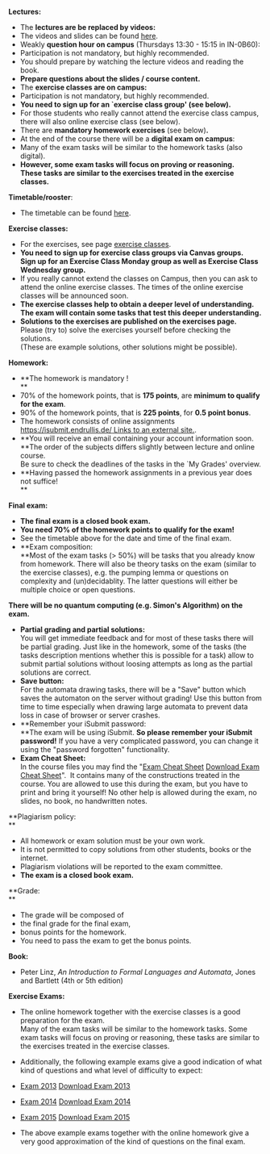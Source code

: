 **Lectures:** 

- The **lectures are be replaced by videos:**
- The videos and slides can be found [here](https://canvas.vu.nl/courses/81124/pages/lectures "Lectures").
- Weakly **question hour on campus** (Thursdays 13:30 - 15:15 in IN-0B60):
- Participation is not mandatory, but highly recommended.
- You should prepare by watching the lecture videos and reading the book.
- **Prepare questions about the slides / course content.**
- The **exercise classes are on campus:**
- Participation is not mandatory, but highly recommended.
- **You need to sign up for an \`exercise class group' (see below).**
- For those students who really cannot attend the exercise class campus, there will also online exercise class (see below).
- There are **mandatory homework exercises** (see below)**.**
- At the end of the course there will be a **digital exam on campus**:  
- Many of the exam tasks will be similar to the homework tasks (also digital).
- **However, some exam tasks will focus on proving or reasoning.**  
**These tasks are similar to the exercises treated in the exercise classes.**

**Timetable/rooster**:

- The timetable can be found [here](https://rooster.vu.nl/m/#timetable/2024!termtimeng_moduleoffer!X_401049~X_401049_PERIODE%204).

**Exercise classes:**

- For the exercises, see page [exercise classes](https://canvas.vu.nl/courses/81124/pages/exercise-classes "Exercise Classes").
- **You need to sign up for exercise class groups via Canvas groups.  
Sign up for an Exercise Class Monday group as well as Exercise Class Wednesday group.**
- If you really cannot extend the classes on Campus, then you can ask to attend the online exercise classes. The times of the online exercise classes will be announced soon.
- **The exercise classes help to obtain a deeper level of understanding.  
The exam will contain some tasks that test this deeper understanding.**
- **Solutions to the exercises are published on the exercises page.**  
Please (try to) solve the exercises yourself before checking the solutions.  
(These are example solutions, other solutions might be possible).

**Homework:**

- **The homework is mandatory !  
**
- 70% of the homework points, that is **175 points**, are **minimum to qualify for the exam**.
- 90% of the homework points, that is **225 points**, for **0.5 point bonus**.
- The homework consists of online assignments [https://isubmit.endrullis.de/ Links to an external site.](https://isubmit.endrullis.de/).
- **You will receive an email containing your account information soon.  
**The order of the subjects differs slightly between lecture and online course.  
Be sure to check the deadlines of the tasks in the \`My Grades' overview.
- **Having passed the homework assignments in a previous year does not suffice!  
**

  
**Final exam:**

- **The final exam is a closed book exam.**
- **You need 70% of the homework points to qualify for the exam!**
- See the timetable above for the date and time of the final exam.
- **Exam composition:  
**Most of the exam tasks (> 50%) will be tasks that you already know from homework. There will also be theory tasks on the exam (similar to the exercise classes), e.g. the pumping lemma or questions on complexity and (un)decidablity. The latter questions will either be multiple choice or open questions.

**There will be no quantum computing (e.g. Simon's Algorithm) on the exam.**

- **Partial grading and partial solutions:**  
You will get immediate feedback and for most of these tasks there will be partial grading. Just like in the homework, some of the tasks (the tasks description mentions whether this is possible for a task) allow to submit partial solutions without loosing attempts as long as the partial solutions are correct.
- **Save button:**  
For the automata drawing tasks, there will be a "Save" button which saves the automaton on the server without grading! Use this button from time to time especially when drawing large automata to prevent data loss in case of browser or server crashes.
- **Remember your iSubmit password:  
**The exam will be using iSubmit. **So please remember your iSubmit password!** If you have a very complicated password, you can change it using the "password forgotten" functionality.
- **Exam Cheat Sheet:**  
In the course files you may find the "[Exam Cheat Sheet](https://canvas.vu.nl/courses/81124/files/8650249?wrap=1) [Download Exam Cheat Sheet](https://canvas.vu.nl/courses/81124/files/8650249/download?download_frd=1)".  It contains many of the constructions treated in the course. You are allowed to use this during the exam, but you have to print and bring it yourself! No other help is allowed during the exam, no slides, no book, no handwritten notes.

**Plagiarism policy:  
**

- All homework or exam solution must be your own work.
- It is not permitted to copy solutions from other students, books or the internet.
- Plagiarism violations will be reported to the exam committee.
- **The exam is a closed book exam.**

**Grade:  
**

- The grade will be composed of
- the final grade for the final exam,
- bonus points for the homework.
- You need to pass the exam to get the bonus points.

  
**Book:**

- Peter Linz, *An Introduction to Formal Languages and Automata*, Jones and Bartlett (4th or 5th edition)

  
**Exercise Exams:**

- The online homework together with the exercise classes is a good preparation for the exam.  
Many of the exam tasks will be similar to the homework tasks. Some exam tasks will focus on proving or reasoning, these tasks are similar to the exercises treated in the exercise classes.
- Additionally, the following example exams give a good indication of what kind of questions and what level of difficulty to expect:  
  
- [Exam 2013](https://canvas.vu.nl/courses/81124/files/8650260/download "exam2013.pdf") [Download Exam 2013](https://canvas.vu.nl/courses/81124/files/8650260/download?download_frd=1)
- [Exam 2014](https://canvas.vu.nl/courses/81124/files/8650211/download?wrap=1 "exam2014.pdf") [Download Exam 2014](https://canvas.vu.nl/courses/81124/files/8650211/download?download_frd=1)
- [Exam 2015](https://canvas.vu.nl/courses/81124/files/8650246/download "exam2015.pdf") [Download Exam 2015](https://canvas.vu.nl/courses/81124/files/8650246/download?download_frd=1)
- The above example exams together with the online homework give a very good approximation of the kind of questions on the final exam.
